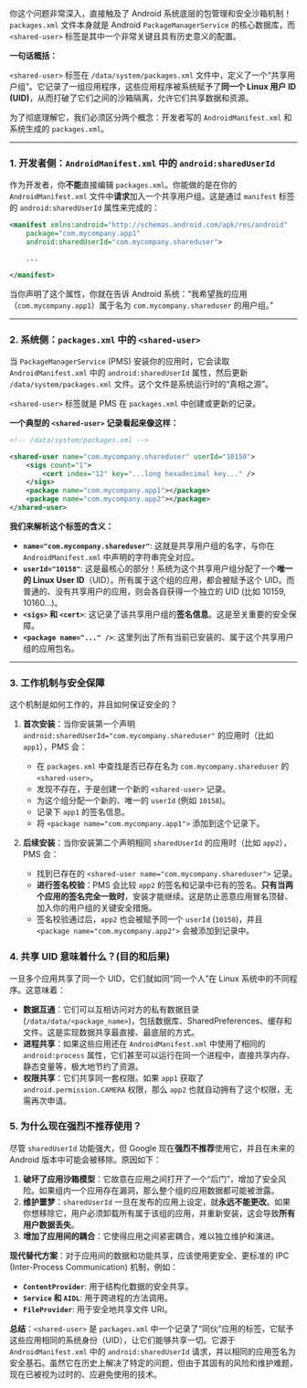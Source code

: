 你这个问题非常深入，直接触及了 Android 系统底层的包管理和安全沙箱机制！`packages.xml` 文件本身就是 Android `PackageManagerService` 的核心数据库，而 `<shared-user>` 标签是其中一个非常关键且具有历史意义的配置。

**一句话概括：**

`<shared-user>` 标签在 `/data/system/packages.xml` 文件中，定义了一个“共享用户组”。它记录了一组应用程序，这些应用程序被系统赋予了**同一个 Linux 用户 ID (UID)**，从而打破了它们之间的沙箱隔离，允许它们共享数据和资源。

为了彻底理解它，我们必须区分两个概念：开发者写的 `AndroidManifest.xml` 和系统生成的 `packages.xml`。

---

### 1. 开发者侧：`AndroidManifest.xml` 中的 `android:sharedUserId`

作为开发者，你**不能**直接编辑 `packages.xml`。你能做的是在你的 `AndroidManifest.xml` 文件中**请求**加入一个共享用户组。这是通过 `manifest` 标签的 `android:sharedUserId` 属性来完成的：

```xml
<manifest xmlns:android="http://schemas.android.com/apk/res/android"
    package="com.mycompany.app1"
    android:sharedUserId="com.mycompany.shareduser">

    ...

</manifest>
```

当你声明了这个属性，你就在告诉 Android 系统：“我希望我的应用（`com.mycompany.app1`）属于名为 `com.mycompany.shareduser` 的用户组。”

---

### 2. 系统侧：`packages.xml` 中的 `<shared-user>`

当 `PackageManagerService` (PMS) 安装你的应用时，它会读取 `AndroidManifest.xml` 中的 `android:sharedUserId` 属性，然后更新 `/data/system/packages.xml` 文件。这个文件是系统运行时的“真相之源”。

`<shared-user>` 标签就是 PMS 在 `packages.xml` 中创建或更新的记录。

**一个典型的 `<shared-user>` 记录看起来像这样：**

```xml
<!-- /data/system/packages.xml -->

<shared-user name="com.mycompany.shareduser" userId="10158">
    <sigs count="1">
        <cert index="12" key="...long hexadecimal key..." />
    </sigs>
    <package name="com.mycompany.app1"></package>
    <package name="com.mycompany.app2"></package>
</shared-user>
```

**我们来解析这个标签的含义：**

*   **`name="com.mycompany.shareduser"`**: 这就是共享用户组的名字，与你在 `AndroidManifest.xml` 中声明的字符串完全对应。
*   **`userId="10158"`**: 这是最核心的部分！系统为这个共享用户组分配了一个**唯一的 Linux User ID**（UID）。所有属于这个组的应用，都会被赋予这个 UID。而普通的、没有共享用户的应用，则会各自获得一个独立的 UID (比如 10159, 10160...)。
*   **`<sigs>` 和 `<cert>`**: 这记录了该共享用户组的**签名信息**。这是至关重要的安全保障。
*   **`<package name="..." />`**: 这里列出了所有当前已安装的、属于这个共享用户组的应用包名。

---

### 3. 工作机制与安全保障

这个机制是如何工作的，并且如何保证安全的？

1.  **首次安装**：当你安装第一个声明 `android:sharedUserId="com.mycompany.shareduser"` 的应用时（比如 `app1`），PMS 会：
    *   在 `packages.xml` 中查找是否已存在名为 `com.mycompany.shareduser` 的 `<shared-user>`。
    *   发现不存在，于是创建一个新的 `<shared-user>` 记录。
    *   为这个组分配一个新的、唯一的 `userId` (例如 `10158`)。
    *   记录下 `app1` 的签名信息。
    *   将 `<package name="com.mycompany.app1">` 添加到这个记录下。

2.  **后续安装**：当你安装第二个声明相同 `sharedUserId` 的应用时（比如 `app2`），PMS 会：
    *   找到已存在的 `<shared-user name="com.mycompany.shareduser">` 记录。
    *   **进行签名校验**：PMS 会比较 `app2` 的签名和记录中已有的签名。**只有当两个应用的签名完全一致时**，安装才能继续。这是防止恶意应用冒名顶替、加入你的用户组的关键安全措施。
    *   签名校验通过后，`app2` 也会被赋予同一个 `userId` (`10158`)，并且 `<package name="com.mycompany.app2">` 会被添加到记录中。

### 4. 共享 UID 意味着什么？(目的和后果)

一旦多个应用共享了同一个 UID，它们就如同“同一个人”在 Linux 系统中的不同程序。这意味着：

*   **数据互通**：它们可以互相访问对方的私有数据目录 (`/data/data/<package_name>`)，包括数据库、SharedPreferences、缓存和文件。这是实现数据共享最直接、最底层的方式。
*   **进程共享**：如果这些应用还在 `AndroidManifest.xml` 中使用了相同的 `android:process` 属性，它们甚至可以运行在同一个进程中，直接共享内存、静态变量等，极大地节约了资源。
*   **权限共享**：它们共享同一套权限。如果 `app1` 获取了 `android.permission.CAMERA` 权限，那么 `app2` 也就自动拥有了这个权限，无需再次申请。

### 5. 为什么现在强烈不推荐使用？

尽管 `sharedUserId` 功能强大，但 Google 现在**强烈不推荐**使用它，并且在未来的 Android 版本中可能会被移除。原因如下：

1.  **破坏了应用沙箱模型**：它故意在应用之间打开了一个“后门”，增加了安全风险。如果组内一个应用存在漏洞，那么整个组的应用数据都可能被泄露。
2.  **维护噩梦**：`sharedUserId` 一旦在发布的应用上设定，就**永远不能更改**。如果你想移除它，用户必须卸载所有属于该组的应用，并重新安装，这会导致**所有用户数据丢失**。
3.  **增加了应用间的耦合**：它使得应用之间紧密耦合，难以独立维护和演进。

**现代替代方案**：对于应用间的数据和功能共享，应该使用更安全、更标准的 IPC (Inter-Process Communication) 机制，例如：
*   **`ContentProvider`**: 用于结构化数据的安全共享。
*   **`Service` 和 `AIDL`**: 用于跨进程的方法调用。
*   **`FileProvider`**: 用于安全地共享文件 URI。

**总结**：`<shared-user>` 是 `packages.xml` 中一个记录了“同伙”应用的标签，它赋予这些应用相同的系统身份（UID），让它们能够共享一切。它源于 `AndroidManifest.xml` 中的 `android:sharedUserId` 请求，并以相同的应用签名为安全基石。虽然它在历史上解决了特定的问题，但由于其固有的风险和维护难题，现在已被视为过时的、应避免使用的技术。